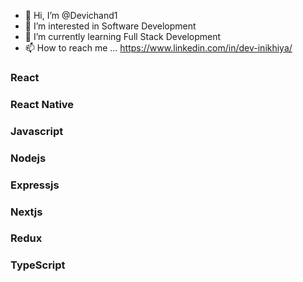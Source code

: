 - 👋 Hi, I’m @Devichand1
- 👀 I’m interested in Software Development 
- 🌱 I’m currently learning  Full Stack Development 
- 📫 How to reach me ... https://www.linkedin.com/in/dev-inikhiya/

<h3> React </h3>
<h3> React Native </h3>
<h3> Javascript </h3>
<h3> Nodejs </h3>
<h3> Expressjs </h3>
<h3> Nextjs </h3>
<h3> Redux </h3>
<h3> TypeScript </h3>

<!---
Devichand1/Devichand1 is a ✨ special ✨ repository because its `README.md` (this file) appears on your GitHub profile.
You can click the Preview link to take a look at your changes.
--->
